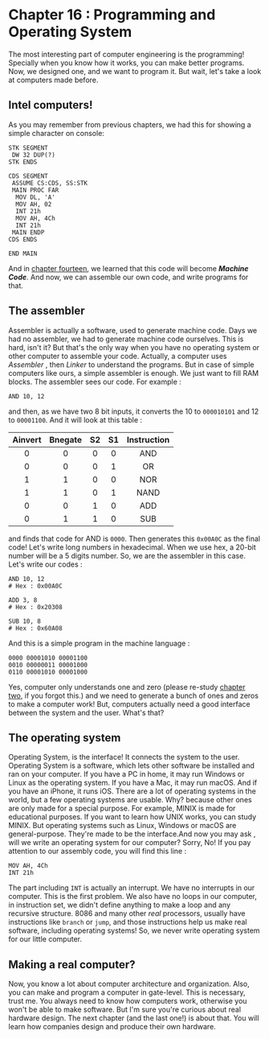 # Chapter 16 : Programming and Operating System
The most interesting part of computer engineering is the programming! Specially when you know how it works, 
you can make better programs. Now, we designed one, and we want to program it. But wait, let's take a look at 
computers made before.

## Intel computers!
As you may remember from previous chapters, we had this for showing a simple character on console:

```assembly 
STK SEGMENT
 DW 32 DUP(?)
STK ENDS

CDS SEGMENT
 ASSUME CS:CDS, SS:STK
 MAIN PROC FAR
  MOV DL, 'A' 
  MOV AH, 02
  INT 21h
  MOV AH, 4Ch 
  INT 21h
 MAIN ENDP
CDS ENDS

END MAIN
```
And in [chapter fourteen](chapter14.md), we learned that this code will become ***Machine Code***. And now, 
we can assemble our own code, and write programs for that. 

## The assembler
Assembler is actually a software, used to generate machine code. Days we had no assembler, we had to generate machine code 
ourselves. This is hard, isn't it? But that's the only way when you have no operating system or other computer to assemble your code. 
Actually, a computer uses *Assembler* , then *Linker* to understand the programs. But in case of simple computers like ours, a simple assembler 
is enough. We just want to fill RAM blocks. The assembler sees our code. For example : 

```
AND 10, 12
``` 

and then, as we have two 8 bit inputs, it converts the 10 to `000010101` and 12 to `00001100`. And it will look at this table : 

|Ainvert|Bnegate| S2 | S1 | Instruction |
|:-----:|:-----:|:--:|:--:|:-----------:|
| 0     | 0     | 0  | 0  | AND         |
| 0     | 0     | 0  | 1  | OR          |
| 1     | 1     | 0  | 0  | NOR         |
| 1     | 1     | 0  | 1  | NAND        |
| 0     | 0     | 1  | 0  | ADD         |
| 0     | 1     | 1  | 0  | SUB         |

and finds that code for AND is `0000`. Then generates this `0x00A0C` as the final code! Let's write long numbers in hexadecimal. 
When we use hex, a 20-bit number will be a 5 digits number. So, we are the assembler in this case. Let's write our codes : 

```
AND 10, 12 
# Hex : 0x00A0C

ADD 3, 8 
# Hex : 0x20308 

SUB 10, 8
# Hex : 0x60A08
``` 

And this is a simple program in the machine language : 

```
0000 00001010 00001100
0010 00000011 00001000
0110 00001010 00001000
```
Yes, computer only understands one and zero (please re-study [chapter two](chapter2.md), if you forgot this.) and we need to generate 
a bunch of ones and zeros to make a computer work! But, computers actually need a good interface between the system and the user. What's that? 

## The operating system
Operating System, is the interface! It connects the system to the user. Operating System is a software, which lets other software be installed 
and ran on your computer. If you have a PC in home, it may run Windows or Linux as the operating system. If you have a Mac, it may run macOS. 
And if you have an iPhone, it runs iOS. There are a lot of operating systems in the world, but a few operating systems are usable. Why? because 
other ones are only made for a special purpose. For example, MINIX is made for educational purposes. If you want to learn how UNIX works, you can 
study MINIX. But operating systems such as Linux, Windows or macOS are general-purpose. They're made to be the interface.And now you may ask , 
will we write an operating system for our computer? Sorry, No! If you pay attention to our assembly code, you will find this line : 

```
MOV AH, 4Ch 
INT 21h
``` 
The part including `INT` is actually an interrupt. We have no interrupts in our computer. This is the first problem. We also have no loops in our 
computer, in instruction set, we didn't define anything to make a loop and any recursive structure. 8086 and many other *real* processors, usually 
have instructions like `branch` or `jump`, and those instructions help us make real software, including operating systems! So, we never write operating 
system for our little computer. 

## Making a real computer?
Now, you know a lot about computer architecture and organization. Also, you can make and program a computer in gate-level. This is necessary, trust me. 
You always need to know how computers work, otherwise you won't be able to make software. But I'm sure you're curious about real hardware design. The next 
chapter (and the last one!) is about that. You will learn how companies design and produce their own hardware. 